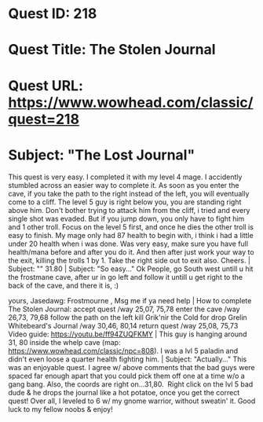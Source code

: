 # Quest ID: 218
# Quest Title: The Stolen Journal
# Quest URL: https://www.wowhead.com/classic/quest=218
# Subject: "The Lost Journal"
This quest is very easy. I completed it with my level 4 mage. I accidently stumbled across an easier way to complete it. As soon as you enter the cave, if you take the path to the right instead of the left, you will eventually come to a cliff. The level 5 guy is right below you, you are standing right above him. Don't bother trying to attack him from the cliff, i tried and every single shot was evaded. But if you jump down, you only have to fight him and 1 other troll. Focus on the level 5 first, and once he dies the other troll is easy to finish. My mage only had 87 health to begin with, i think i had a little under 20 health when i was done. Was very easy, make sure you have full health/mana before and after you do it. And then after just work your way to the exit, killing the trolls 1 by 1. Take the right side out to exit also. Cheers. | Subject: "<Blank>"
31.80 | Subject: "So easy..."
Ok People, go South west untill u hit the frostmane cave, after ur in go left and follow it untill u get right to the back of the cave, and there it is, :)

yours, Jasedawg: Frostmourne , Msg me if ya need help | How to complete  The Stolen Journal:
accept quest /way 25,07, 75,78
enter the cave /way 26,73, 79,68
follow the path on the left
kill Grik'nir the Cold for drop  Grelin Whitebeard's Journal /way 30,46, 80,14
return quest /way 25,08, 75,73
Video guide: https://youtu.be/ff94ZUQFKMY | This guy is hanging around 31, 80 inside the whelp cave (map: https://www.wowhead.com/classic/npc=808). I was a lvl 5 paladin and didn't even loose a quarter health fighting him. | Subject: "Actually..."
This was an enjoyable quest. I agree w/ above comments that the bad guys were spaced far enough apart that you could pick them off one at a time w/o a gang bang. Also, the coords are right on...31,80.  Right click on the lvl 5 bad dude & he drops the journal like a hot potatoe, once you get the correct quest! Over all, I leveled to 6 w/ my gnome warrior, without sweatin' it. Good luck to my fellow noobs & enjoy!